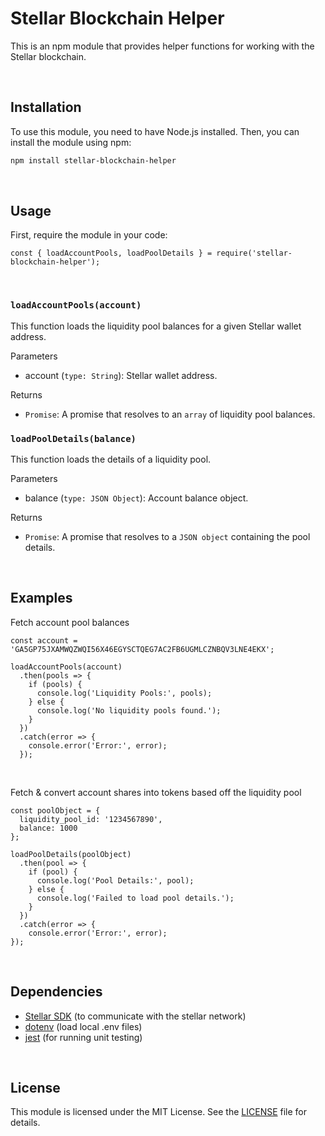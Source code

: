 # Stellar Blockchain Helper

This is an npm module that provides helper functions for working with the Stellar blockchain.

<br>

## Installation

To use this module, you need to have Node.js installed. Then, you can install the module using npm:

```bash
npm install stellar-blockchain-helper
```
<br>

## Usage
First, require the module in your code:
```node
const { loadAccountPools, loadPoolDetails } = require('stellar-blockchain-helper');
```
<br>

### ```loadAccountPools(account)```
This function loads the liquidity pool balances for a given Stellar wallet address.

Parameters
- account (`type: String`): Stellar wallet address.

Returns
- `Promise`: A promise that resolves to an `array` of liquidity pool balances.



### ```loadPoolDetails(balance)```
This function loads the details of a liquidity pool.

Parameters
- balance (`type: JSON Object`): Account balance object.

Returns
- `Promise`: A promise that resolves to a `JSON object` containing the pool details.

<br>

## Examples
Fetch account pool balances
```
const account = 'GA5GP75JXAMWQZWQI56X46EGYSCTQEG7AC2FB6UGMLCZNBQV3LNE4EKX';

loadAccountPools(account)
  .then(pools => {
    if (pools) {
      console.log('Liquidity Pools:', pools);
    } else {
      console.log('No liquidity pools found.');
    }
  })
  .catch(error => {
    console.error('Error:', error);
  });
````

<br>

Fetch & convert account shares into tokens based off the liquidity pool
```
const poolObject = {
  liquidity_pool_id: '1234567890',
  balance: 1000
};

loadPoolDetails(poolObject)
  .then(pool => {
    if (pool) {
      console.log('Pool Details:', pool);
    } else {
      console.log('Failed to load pool details.');
    }
  })
  .catch(error => {
    console.error('Error:', error);
});
```

<br>

## Dependencies
- [Stellar SDK](https://www.npmjs.com/package/stellar-sdk) (to communicate with the stellar network)
- [dotenv](https://www.npmjs.com/package/dotenv) (load local .env files)
- [jest](https://www.npmjs.com/package/jest) (for running unit testing)

<br>

## License
This module is licensed under the MIT License. See the [LICENSE](#) file for details.
